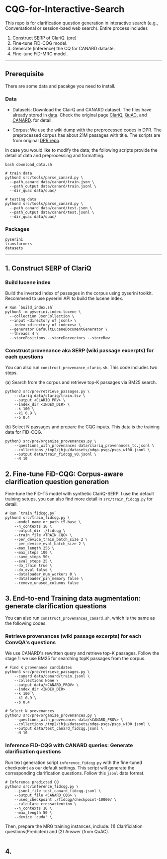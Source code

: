 # CQG-for-Interactive-Search

This repo is for clarification question generation in interactive search (e.g., Conversational or session-baed web search).
Entire process includes

1. Construct SERP of ClariQ. (pre)
2. Fine-tune FiD-CQG model.
3. Generate (inference) the CQ for CANARD dataste.
4. FIne-tune FiD-MRG model.

---
## Prerequisite
There are some data and pacakge you need to install.

### Data
- Datasets:
Download the ClairQ and CANARD dataset.  The files have already stored in [data](data/).
Check the original page 
[ClariQ](https://github.com/aliannejadi/ClariQ), 
[QuAC](https://sites.google.com/view/qanta/projects/canard), and
[CANARD](https://sites.google.com/view/qanta/projects/canard).
for detail.

- Corpus: 
We use the wiki dump with the preprocessed codes in DPR. The preprocessed corpus has about 21M passages with title. 
The scripts are from original [DPR repo](#).

In case you would like to modify the data; the following scripts provide the detail of data and preprocessing and formatting.
```
bash download_data.sh

# train data
python3 src/tools/parse_canard.py \
  --path_canard data/canard/train.json \
  --path_output data/canard/train.jsonl \
  --dir_quac data/quac/

# testing data
python3 src/tools/parse_canard.py \
  --path_canard data/canard/test.json \
  --path_output data/canard/test.jsonl \
  --dir_quac data/quac/
```
### Packages
```
pyserini
transformers 
datasets
```
---

## 1. Construct SERP of ClariQ

### Build lucene index 
Build the inverted index of passages in the corpus using pyserini toolkit.
Recommend to use pyserini API to build the lucene index.
```
# Run `build_index.sh`
python3 -m pyserini.index.lucene \
  --collection JsonCollection \
  --input <directory of jsonl> \
  --index <directory of indexes> \
  --generator DefaultLuceneDocumentGenerator \
  --threads 4 \
  --storePositions --storeDocvectors --storeRaw
```

### Construct provenance aka SERP (wiki passage excerpts) for each questions
You can also run `construct_provenance_clariq.sh`. 
This code includes two steps.

(a) Search from the corpus and retrieve top-K passages via BM25 search.
```
python3 src/pre/retrieve_passages.py \
    --clariq data/clariq/train.tsv \
    --output <CLARIQ_PRV> \
    --index_dir <INDEX_DIR> \
    --k 100 \
    --k1 0.9 \
    --b 0.4
```

(b) Select N passages and prepare the CQG inputs. This data is the training data for FiD-CQG.
```
python3 src/pre/organize_provenances.py \
    --questions_with_provenances data/clariq_provenances_tc.jsonl \
    --collections /tmp2/jhju/datasets/odqa-psgs/psgs_w100.jsonl \
    --output data/train_fidcqg_v0.jsonl \
    --N 10
```

## 2. Fine-tune FiD-CQG: Corpus-aware clarification question generation
Fine-tune the FiD-T5 model with synthetic ClariQ-SERP.
I use the default training setups, you can also find more detail in `src/train_fidcqg.py` for detail.
```
# Run `train_fidcqg.py` 
python3 src/train_fidcqg.py \
    --model_name_or_path t5-base \
    --n_contexts 10 \
    --output_dir ./fidcqg \
    --train_file <TRAIN_CQG> \
    --per_device_train_batch_size 2 \
    --per_device_eval_batch_size 2 \
    --max_length 256 \
    --max_steps 100 \
    --save_steps 50\
    --eval_steps 25 \
    --do_train true \
    --do_eval false \
    --dataloader_num_workers 0 \
    --dataloader_pin_memory false \
    --remove_unused_columns false
```

## 3. End-to-end Training data augmentation: generate clarification questions
You can also run `construct_provenances_canard.sh`, which is the same as the following codes.

### Retrieve provenances (wiki passage excerpts) for each ConvQA's questions
We use CANARD's rewritten query and retrieve top-K passages.
Follow the stage 1: we use BM25 for searching topK passages from the corpus.
```
# Find K provenance candidates
python3 src/pre/retrieve_passages.py \
    --canard data/canard/train.jsonl \
    --collections None \
    --output data/<CANARD_PROV> \
    --index_dir <INDEX_DIR>
    --k 100 \
    --k1 0.9 \
    --b 0.4

# Select N provenances
python3 src/pre/organize_provenances.py \
    --questions_with_provenances data/<CANARD_PROV> \
    --collections /tmp2/jhju/datasets/odqa-psgs/psgs_w100.jsonl \
    --output data/test_canard_fidcqg.jsonl \
    --N 10
```

### Inference FiD-CQG with CANARD queries: Generate clarification questions
Run text generation script `inference_fidcqg.py` with the fine-tuned checkpoint as our default settings.
This script will generate the corresponding clarification questions.
Follow this `jsonl` data format.
```
# Inference predicted CQ
python3 src/inference_fidcqg.py \
    --jsonl_file test_canard_fidcqg.jsonl \
    --output_file <CANARD_CQG> \
    --used_checkpoint ./fidcqg/checkpoint-10000/ \
    --calculate_crossattention \
    --n_contexts 10 \
    --max_length 50 \
    --device 'cuda' \
```
Then, prepare the MRG training instances, include: (1) Clarificiation questions(Predicted) and (2) Answer (from QuAC).
```
```



## 4. 
